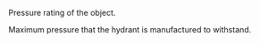 Pressure rating of the object.


<!-- comment -->


Maximum pressure that the hydrant is manufactured to withstand.
